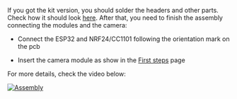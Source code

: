 If you got the kit version, you should solder the headers and other parts. Check how it should look [here](Versions). After that, you need to finish the assembly connecting the modules and the camera:

* Connect the ESP32 and NRF24/CC1101 following the orientation mark on the pcb

* Insert the camera module as show in the [First steps](First-steps#about-the-camera) page

For more details, check the video below:

[![Assembly](https://img.youtube.com/vi/iIhf1jgO9IA/0.jpg)](https://www.youtube.com/watch?v=iIhf1jgO9IA)
